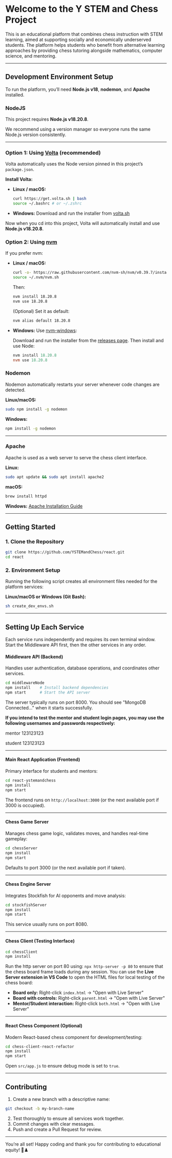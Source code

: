 # Welcome to the Y STEM and Chess Project

This is an educational platform that combines chess instruction with STEM learning, aimed at supporting socially and economically underserved students. The platform helps students who benefit from alternative learning approaches by providing chess tutoring alongside mathematics, computer science, and mentoring.

---

## Development Environment Setup

To run the platform, you’ll need **Node.js v18**, **nodemon**, and **Apache** installed.

### NodeJS

This project requires **Node.js v18.20.8**.

We recommend using a version manager so everyone runs the same Node.js version consistently.

---

### Option 1: Using [Volta](https://volta.sh) (recommended)

Volta automatically uses the Node version pinned in this project’s `package.json`.

**Install Volta:**

- **Linux / macOS:**
    ```bash
    curl https://get.volta.sh | bash
    source ~/.bashrc # or ~/.zshrc
    ```
- **Windows:**
Download and run the installer from [volta.sh](https://volta.sh)

Now when you cd into this project, Volta will automatically install and use **Node.js v18.20.8**.

### Option 2: Using [nvm](https://github.com/nvm-sh/nvm)

If you prefer nvm:

- **Linux / macOS:**
    ```bash
    curl -o- https://raw.githubusercontent.com/nvm-sh/nvm/v0.39.7/install.sh | bash
    source ~/.nvm/nvm.sh
    ```
    Then:
    ```bash
    nvm install 18.20.8
    nvm use 18.20.8
    ```
    (Optional) Set it as default:
    ```bash
    nvm alias default 18.20.8
    ```
- **Windows:**
    Use [nvm-windows](https://github.com/coreybutler/nvm-windows):

    Download and run the installer from the [releases page](https://github.com/coreybutler/nvm-windows/releases).
    Then install and use Node:
    ```powershell
    nvm install 18.20.8
    nvm use 18.20.8
    ```

### Nodemon

Nodemon automatically restarts your server whenever code changes are detected.

**Linux/macOS:**

```bash
sudo npm install -g nodemon
```

**Windows:**

```bash
npm install -g nodemon
```

---

### Apache

Apache is used as a web server to serve the chess client interface.

**Linux:**

```bash
sudo apt update && sudo apt install apache2
```

**macOS:**

```bash
brew install httpd
```

**Windows:**
[Apache Installation Guide](https://httpd.apache.org/docs/2.4/platform/windows.html)

---

## Getting Started

### 1. Clone the Repository

```bash
git clone https://github.com/YSTEMandChess/react.git
cd react
```

### 2. Environment Setup

Running the following script creates all environment files needed for the platform services:

**Linux/macOS or Windows (Git Bash):**

```bash
sh create_dev_envs.sh
```

---

## Setting Up Each Service

Each service runs independently and requires its own terminal window. Start the Middleware API first, then the other services in any order.

#### Middleware API (Backend)

Handles user authentication, database operations, and coordinates other services.


```bash
cd middlewareNode
npm install    # Install backend dependencies  
npm start      # Start the API server
```

The server typically runs on port 8000. You should see "MongoDB Connected..." when it starts successfully.

**If you intend to test the mentor and student login pages, you may use the following usernames and passwords respectively:**

mentor 123123123

student 123123123

---

#### Main React Application (Frontend)

Primary interface for students and mentors:

```bash
cd react-ystemandchess
npm install
npm start
```

The frontend runs on `http://localhost:3000` (or the next available port if 3000 is occupied).

---

#### Chess Game Server

Manages chess game logic, validates moves, and handles real-time gameplay:

```bash
cd chessServer
npm install
npm start
```

Defaults to port 3000 (or the next available port if taken).

---

#### Chess Engine Server

Integrates Stockfish for AI opponents and move analysis:

```bash
cd stockfishServer
npm install
npm start
```

This service usually runs on port 8080.

---

#### Chess Client (Testing Interface)

```bash
cd chessClient
npm install
```

Run the http server on port 80 using: `npx http-server -p 80` to ensure that the chess board frame loads during any session.
You can use the **Live Server extension in VS Code** to open the HTML files for local testing of the chess board:

* **Board only:** Right-click `index.html` → "Open with Live Server"
* **Board with controls:** Right-click `parent.html` → "Open with Live Server"
* **Mentor/Student interaction:** Right-click `both.html` → "Open with Live Server"

---

#### React Chess Component (Optional)

Modern React-based chess component for development/testing:

```bash
cd chess-client-react-refactor
npm install 
npm start 
```

Open `src/app.js` to ensure debug mode is set to `true`.

---

## Contributing

1. Create a new branch with a descriptive name:

```bash
git checkout -b my-branch-name
```

2. Test thoroughly to ensure all services work together.
3. Commit changes with clear messages.
4. Push and create a Pull Request for review.

---

You’re all set! Happy coding and thank you for contributing to educational equity! 🎯♟️
